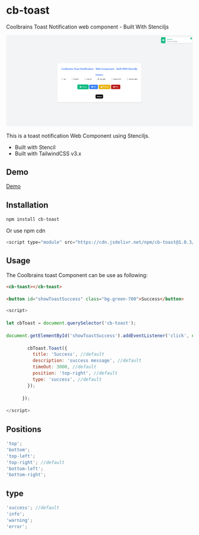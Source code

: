 # cb-toast

Coolbrains Toast Notification web component - Built With Stenciljs

![Toast](https://github.com/nazmulpro/cb-toast/blob/main/toast.png?raw=true "Toast")

This is a toast notification Web Component using Stenciljs.

- Built with Stencil
- Built with TailwindCSS v3.x

## Demo

[Demo](https://cbtoast.netlify.app/)

## Installation

```bash
npm install cb-toast
```

Or use npm cdn

```js
<script type="module" src="https://cdn.jsdelivr.net/npm/cb-toast@1.0.3/dist/cb-toast/cb-toast.esm.js"></script>
```

## Usage

The Coolbrains toast Component can be use as following:

```html
<cb-toast></cb-toast>

<button id="showToastSuccess" class="bg-green-700">Success</button>
```

```js
<script>

let cbToast = document.querySelector('cb-toast');

document.getElementById('showToastSuccess').addEventListener('click', event => {

        cbToast.Toast({
          title: 'Success', //default
          description: 'success message', //default
          timeOut: 3000, //default
          position: 'top-right', //default
          type: 'success', //default
        });

      });

</script>
```

## Positions

```js
'top';
'bottom';
'top-left';
'top-right'; //default
'bottom-left';
'bottom-right';
```

## type

```js
'success'; //default
'info';
'warning';
'error';
```
